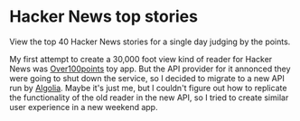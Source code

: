 Hacker News top stories
=======================

View the top 40 Hacker News stories for a single day judging by the points. 

My first attempt to create a 30,000 foot view kind of reader for Hacker News was 
[Over100points](https://github.com/maxnik/over100points) toy app. But the API provider 
for it annonced they were going to shut down the service, so I decided to migrate to a 
new API run by [Algolia](http://hn.algolia.com/api). Maybe it's just me, but I couldn't 
figure out how to replicate the functionality of the old reader in the new API, so I 
tried to create similar user experience in a new weekend app.
